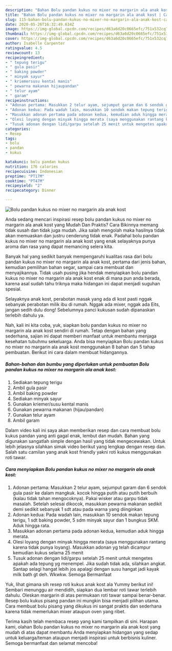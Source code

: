 ```yaml
---
description: "Bahan Bolu pandan kukus no mixer no margarin ala anak kost | Cara Membuat Bolu pandan kukus no mixer no margarin ala anak kost Yang Mudah Dan Praktis"
title: "Bahan Bolu pandan kukus no mixer no margarin ala anak kost | Cara Membuat Bolu pandan kukus no mixer no margarin ala anak kost Yang Mudah Dan Praktis"
slug: 115-bahan-bolu-pandan-kukus-no-mixer-no-margarin-ala-anak-kost-cara-membuat-bolu-pandan-kukus-no-mixer-no-margarin-ala-anak-kost-yang-mudah-dan-praktis
date: 2020-05-26T16:32:49.634Z
image: https://img-global.cpcdn.com/recipes/d63a6d20c0665efc/751x532cq70/bolu-pandan-kukus-no-mixer-no-margarin-ala-anak-kost-foto-resep-utama.jpg
thumbnail: https://img-global.cpcdn.com/recipes/d63a6d20c0665efc/751x532cq70/bolu-pandan-kukus-no-mixer-no-margarin-ala-anak-kost-foto-resep-utama.jpg
cover: https://img-global.cpcdn.com/recipes/d63a6d20c0665efc/751x532cq70/bolu-pandan-kukus-no-mixer-no-margarin-ala-anak-kost-foto-resep-utama.jpg
author: Isabelle Carpenter
ratingvalue: 4.5
reviewcount: 13
recipeingredient:
- " tepung terigu"
- " gula pasir"
- " baking powder"
- " minyak sayur"
- " kriemersusu kental manis"
- " pewarna makanan hijaupandan"
- " telur ayam"
- " garam"
recipeinstructions:
- "Adonan pertama: Masukkan 2 telur ayam, sejumput garam dan 6 sendok gula pasir ke dalam mangkuk. kocok hingga putih atau putih berbuih (kalau tidak tahan mengocoknya). Pakai wisker atau garpu tidak masalah. Setelah selesai dikocok, masukkan pewarna makanan sedikit demi sedikit sebanyak 1 sdt atau pada warna yang diinginkan"
- "Adonan kedua: Pada wadah lain, masukkan 10 sendok makan tepung terigu, 1 sdt baking powder, 5 sdm minyak sayur dan 1 bungkus SKM. Aduk hingga rata."
- "Masukkan adonan pertama pada adonan kedua, kemudian aduk hingga merata."
- "Olesi loyang dengan minyak hingga merata (saya menggunakan rantang karena tidak punya loyang). Masukkan adonan yg telah dicampur kemudian kukus selama 25 menit"
- "Tusuk adonan dengan lidi/garpu setelah 25 menit untuk mengetes apakah ada tepung yg menempel. Jika sudah tidak ada, silahkan angkat. Santap selagi hangat lebih jos apalagi dengan susu hangat jadi kayak milk bath gt deh. Wkwkw. Semoga Bermanfaat"
categories:
- Resep
tags:
- bolu
- pandan
- kukus

katakunci: bolu pandan kukus 
nutrition: 176 calories
recipecuisine: Indonesian
preptime: "PT17M"
cooktime: "PT47M"
recipeyield: "2"
recipecategory: Dinner

---
```



![Bolu pandan kukus no mixer no margarin ala anak kost](https://img-global.cpcdn.com/recipes/d63a6d20c0665efc/751x532cq70/bolu-pandan-kukus-no-mixer-no-margarin-ala-anak-kost-foto-resep-utama.jpg)

Anda sedang mencari inspirasi resep bolu pandan kukus no mixer no margarin ala anak kost yang Mudah Dan Praktis? Cara Bikinnya memang tidak susah dan tidak juga mudah. Jika salah mengolah maka hasilnya tidak akan memuaskan dan justru cenderung tidak enak. Padahal bolu pandan kukus no mixer no margarin ala anak kost yang enak selayaknya punya aroma dan rasa yang dapat memancing selera kita.

Banyak hal yang sedikit banyak mempengaruhi kualitas rasa dari bolu pandan kukus no mixer no margarin ala anak kost, pertama dari jenis bahan, kemudian pemilihan bahan segar, sampai cara membuat dan menyajikannya. Tidak usah pusing jika hendak menyiapkan bolu pandan kukus no mixer no margarin ala anak kost enak di mana pun anda berada, karena asal sudah tahu triknya maka hidangan ini dapat menjadi suguhan spesial.

Selayaknya anak kost, perabotan masak yang ada di kost pasti nggak sebanyak perabotan milik ibu di rumah. Nggak ada mixer, nggak ada Eits, jangan sedih dulu dong! Sebelumnya panci kukusan sudah dipanaskan terlebih dahulu ya.


Nah, kali ini kita coba, yuk, siapkan bolu pandan kukus no mixer no margarin ala anak kost sendiri di rumah. Tetap dengan bahan yang sederhana, sajian ini dapat memberi manfaat untuk membantu menjaga kesehatan tubuhmu sekeluarga. Anda bisa menyiapkan Bolu pandan kukus no mixer no margarin ala anak kost menggunakan 8 bahan dan 5 tahap pembuatan. Berikut ini cara dalam membuat hidangannya.

<!--inarticleads1-->

##### Bahan-bahan dan bumbu yang diperlukan untuk pembuatan Bolu pandan kukus no mixer no margarin ala anak kost:

1. Sediakan  tepung terigu
1. Ambil  gula pasir
1. Ambil  baking powder
1. Sediakan  minyak sayur
1. Gunakan  kriemer/susu kental manis
1. Gunakan  pewarna makanan (hijau/pandan)
1. Gunakan  telur ayam
1. Ambil  garam


Dalam video kali ini saya akan memberikan resep dan cara membuat bolu kukus pandan yang anti gagal enak, lembut dan mudah. Bahan yang digunakan sangatlah simple dengan hasil yang tidak mengecewakan. Untuk lebih jelasnya silahkan simak video berikut yang lengkap dengan resep dan. Salah satu camilan yang anak kost friendly yakni roti kukus menggunakan roti tawar. 

<!--inarticleads2-->

##### Cara menyiapkan Bolu pandan kukus no mixer no margarin ala anak kost:

1. Adonan pertama: Masukkan 2 telur ayam, sejumput garam dan 6 sendok gula pasir ke dalam mangkuk. kocok hingga putih atau putih berbuih (kalau tidak tahan mengocoknya). Pakai wisker atau garpu tidak masalah. Setelah selesai dikocok, masukkan pewarna makanan sedikit demi sedikit sebanyak 1 sdt atau pada warna yang diinginkan
1. Adonan kedua: Pada wadah lain, masukkan 10 sendok makan tepung terigu, 1 sdt baking powder, 5 sdm minyak sayur dan 1 bungkus SKM. Aduk hingga rata.
1. Masukkan adonan pertama pada adonan kedua, kemudian aduk hingga merata.
1. Olesi loyang dengan minyak hingga merata (saya menggunakan rantang karena tidak punya loyang). Masukkan adonan yg telah dicampur kemudian kukus selama 25 menit
1. Tusuk adonan dengan lidi/garpu setelah 25 menit untuk mengetes apakah ada tepung yg menempel. Jika sudah tidak ada, silahkan angkat. Santap selagi hangat lebih jos apalagi dengan susu hangat jadi kayak milk bath gt deh. Wkwkw. Semoga Bermanfaat


Yuk, lihat gimana sih resep roti kukus anak kost ala Yummy berikut ini! Sembari menunggu air mendidih, siapkan dua lembar roti tawar terlebih dahulu. Oleskan margarin di atas permukaan roti tawar sampai benar-benar. Resep bolu kukus pisang pandan ini mungkin bisa menjadi pilihan utama. Cara membuat bolu pisang yang dikukus ini sangat praktis dan sederhana karena tidak memerlukan mixer ataupun oven yang ribet. 

Terima kasih telah membaca resep yang kami tampilkan di sini. Harapan kami, olahan Bolu pandan kukus no mixer no margarin ala anak kost yang mudah di atas dapat membantu Anda menyiapkan hidangan yang sedap untuk keluarga/teman ataupun menjadi inspirasi untuk berbisnis kuliner. Semoga bermanfaat dan selamat mencoba!
